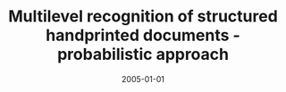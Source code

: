 ---
# Documentation: https://wowchemy.com/docs/managing-content/

title: Multilevel recognition of structured handprinted documents - probabilistic
  approach
subtitle: ''
summary: ''
authors:
- sas
- Marek Kurzyński
tags: []
categories: []
date: '2005-01-01'
lastmod: 2022-10-07T05:45:45Z
featured: false
draft: false

# Featured image
# To use, add an image named `featured.jpg/png` to your page's folder.
# Focal points: Smart, Center, TopLeft, Top, TopRight, Left, Right, BottomLeft, Bottom, BottomRight.
image:
  caption: ''
  focal_point: ''
  preview_only: false

# Projects (optional).
#   Associate this post with one or more of your projects.
#   Simply enter your project's folder or file name without extension.
#   E.g. `projects = ["internal-project"]` references `content/project/deep-learning/index.md`.
#   Otherwise, set `projects = []`.
projects: []
publishDate: '2022-10-07T05:45:44.138273Z'
publication_types:
- '6'
abstract: ''
publication: '*Computer recognition systems. Marek Kurzyński [i in.] (eds).*'
doi: 10.1007/3-540-32390-2_85
---